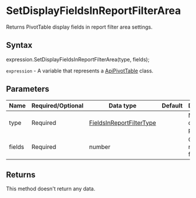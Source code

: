 # SetDisplayFieldsInReportFilterArea

Returns PivotTable display fields in report filter area settings.

## Syntax

expression.SetDisplayFieldsInReportFilterArea(type, fields);

`expression` - A variable that represents a [ApiPivotTable](../ApiPivotTable.md) class.

## Parameters

| **Name** | **Required/Optional** | **Data type** | **Default** | **Description** |
| ------------- | ------------- | ------------- | ------------- | ------------- |
| type | Required | [FieldsInReportFilterType](../../Enumeration/FieldsInReportFilterType.md) |  | No description provided. |
| fields | Required | number |  | Count of report filter fields. |

## Returns

This method doesn't return any data.